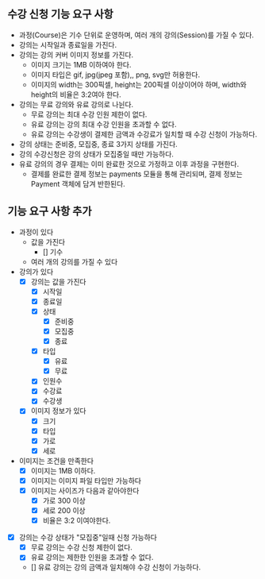 ## 수강 신청 기능 요구 사항
- 과정(Course)은 기수 단위로 운영하며, 여러 개의 강의(Session)를 가질 수 있다.
- 강의는 시작일과 종료일을 가진다.
- 강의는 강의 커버 이미지 정보를 가진다.
  - 이미지 크기는 1MB 이하여야 한다.
  - 이미지 타입은 gif, jpg(jpeg 포함),, png, svg만 허용한다.
  - 이미지의 width는 300픽셀, height는 200픽셀 이상이어야 하며, width와 height의 비율은 3:2여야 한다.
- 강의는 무료 강의와 유료 강의로 나뉜다.
  - 무료 강의는 최대 수강 인원 제한이 없다.
  - 유료 강의는 강의 최대 수강 인원을 초과할 수 없다.
  - 유료 강의는 수강생이 결제한 금액과 수강료가 일치할 때 수강 신청이 가능하다.
- 강의 상태는 준비중, 모집중, 종료 3가지 상태를 가진다.
- 강의 수강신청은 강의 상태가 모집중일 때만 가능하다.
- 유료 강의의 경우 결제는 이미 완료한 것으로 가정하고 이후 과정을 구현한다.
  - 결제를 완료한 결제 정보는 payments 모듈을 통해 관리되며, 결제 정보는 Payment 객체에 담겨 반한된다.


## 기능 요구 사항 추가
- 과정이 있다
  - 값을 가진다
    - [] 기수
  - 여러 개의 강의를 가질 수 있다
- 강의가 있다
  - [x] 강의는 값을 가진다
    - [x] 시작일
    - [x] 종료일
    - [x] 상태
      - [x] 준비중
      - [x] 모집중
      - [x] 종료
    - [x] 타입
      - [x] 유료
      - [x] 무료
    - [x] 인원수
    - [x] 수강료
    - [x] 수강생
  - [x] 이미지 정보가 있다
    - [x] 크기
    - [x] 타입
    - [x] 가로
    - [x] 세로 
- 이미지는 조건을 만족한다
  - [x] 이미지는 1MB 이하다.
  - [x] 이미지는 이미지 파일 타입만 가능하다
  - [x] 이미지는 사이즈가 다음과 같아야한다
    - [x] 가로 300 이상
    - [x] 세로 200 이상
    - [x] 비율은 3:2 이여야한다. 
- [x] 강의는 수강 상태가 "모집중"일때 신청 가능하다
  - [x] 무료 강의는 수강 신청 제한이 없다.
  - [x] 유료 강의는 제한한 인원을 초과할 수 없다.
  - [] 유료 강의는 강의 금액과 일치해야 수강 신청이 가능하다.
